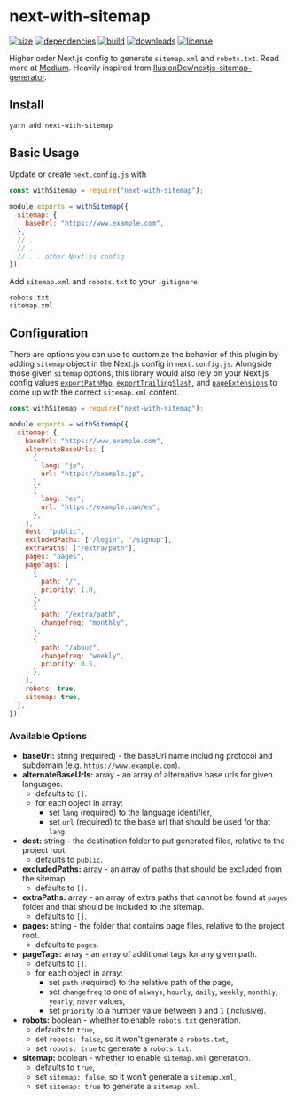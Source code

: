 # next-with-sitemap
[![size](https://img.shields.io/bundlephobia/minzip/next-with-sitemap)](https://bundlephobia.com/result?p=next-with-sitemap)
[![dependencies](https://img.shields.io/librariesio/release/npm/next-with-sitemap)](https://libraries.io/npm/next-with-sitemap)
[![build](https://img.shields.io/travis/com/cansin/next-with-sitemap)](https://travis-ci.com/github/cansin/next-with-sitemap)
[![downloads](https://img.shields.io/npm/dm/next-with-sitemap)](https://www.npmjs.com/package/next-with-sitemap)
[![license](https://img.shields.io/github/license/cansin/next-with-sitemap)](https://github.com/cansin/next-with-sitemap/blob/master/LICENSE)

Higher order Next.js config to generate `sitemap.xml` and `robots.txt`.
Read more at [Medium](https://medium.com/@cansinyildiz/your-first-higher-order-next-js-config-cf8813b15807).
Heavily inspired from [IlusionDev/nextjs-sitemap-generator](https://github.com/IlusionDev/nextjs-sitemap-generator).

## Install

```bash
yarn add next-with-sitemap
```

## Basic Usage

Update or create `next.config.js` with

```js
const withSitemap = require("next-with-sitemap");

module.exports = withSitemap({
  sitemap: {
    baseUrl: "https://www.example.com",
  },
  // .
  // ..
  // ... other Next.js config
});
```

Add `sitemap.xml` and `robots.txt` to your `.gitignore`

```git
robots.txt
sitemap.xml
```

## Configuration

There are options you can use to customize the behavior of this plugin
by adding `sitemap` object in the Next.js config in `next.config.js`.
Alongside those given `sitemap` options, this library would also rely
on your Next.js config values [`exportPathMap`](https://nextjs.org/docs/api-reference/next.config.js/exportPathMap), 
[`exportTrailingSlash`](https://nextjs.org/docs/api-reference/next.config.js/exportPathMap#adding-a-trailing-slash),
and [`pageExtensions`](https://nextjs.org/docs/api-reference/next.config.js/custom-page-extensions) 
to come up with the correct `sitemap.xml` content.

```js
const withSitemap = require("next-with-sitemap");

module.exports = withSitemap({
  sitemap: {
    baseUrl: "https://www.example.com",
    alternateBaseUrls: [
      {
        lang: "jp",
        url: "https://example.jp",
      },
      {
        lang: "es",
        url: "https://example.com/es",
      },
    ],
    dest: "public",
    excludedPaths: ["/login", "/signup"],
    extraPaths: ["/extra/path"],
    pages: "pages",
    pageTags: [
      {
        path: "/",
        priority: 1.0,
      },
      {
        path: "/extra/path",
        changefreq: "monthly",
      },
      {
        path: "/about",
        changefreq: "weekly",
        priority: 0.5,
      },
    ],
    robots: true,
    sitemap: true,
  },
});
```

### Available Options

- **baseUrl:** string (required) - the baseUrl name including protocol and subdomain (e.g. `https://www.example.com`).
- **alternateBaseUrls:** array - an array of alternative base urls for given languages.
  - defaults to `[]`.
  - for each object in array:
    - set `lang` (required) to the language identifier,
    - set `url` (required) to the base url that should be used for that `lang`.
- **dest:** string - the destination folder to put generated files, relative to the project root.
  - defaults to `public`.
- **excludedPaths:** array - an array of paths that should be excluded from the sitemap.
  - defaults to `[]`.
- **extraPaths:** array - an array of extra paths that cannot be found at `pages` folder and that should be included to the sitemap.
  - defaults to `[]`.
- **pages:** string - the folder that contains page files, relative to the project root.
  - defaults to `pages`.
- **pageTags:** array - an array of additional tags for any given path.
  - defaults to `[]`.
  - for each object in array:
    - set `path` (required) to the relative path of the page,
    - set `changefreq` to one of `always`, `hourly`, `daily`, `weekly`, `monthly`, `yearly`, `never` values,
    - set `priority` to a number value between `0` and `1` (inclusive).
- **robots:** boolean - whether to enable `robots.txt` generation.
  - defaults to `true`,
  - set `robots: false`, so it won't generate a `robots.txt`,
  - set `robots: true` to generate a `robots.txt`.
- **sitemap:** boolean - whether to enable `sitemap.xml` generation.
  - defaults to `true`,
  - set `sitemap: false`, so it won't generate a `sitemap.xml`,
  - set `sitemap: true` to generate a `sitemap.xml`.
